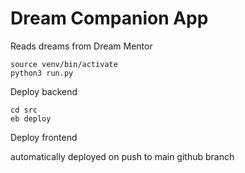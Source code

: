 # Dream Companion App

Reads dreams from Dream Mentor


```
source venv/bin/activate
python3 run.py
```


Deploy backend
```
cd src
eb deploy
```

Deploy frontend

automatically deployed on push to main github branch